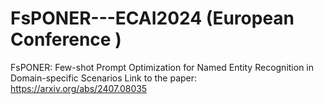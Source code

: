 # FsPONER---ECAI2024 (European Conference )
FsPONER: Few-shot Prompt Optimization for Named Entity Recognition in Domain-specific Scenarios
Link to the paper: https://arxiv.org/abs/2407.08035


